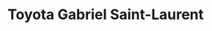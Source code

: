 ---
title: "Toyota Gabriel Saint-Laurent"
url: /montreal/toyota-gabriel-saint-laurent/
shop: Autohaus
---